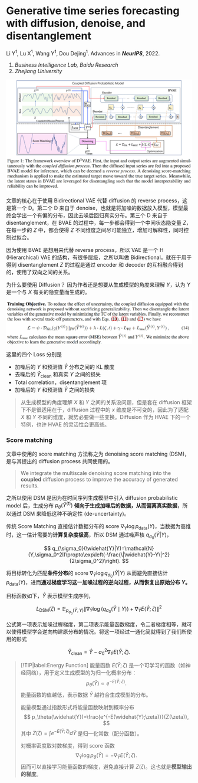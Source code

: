 # Generative time series forecasting with diffusion, denoise, and disentanglement

Li Y<sup>1</sup>, Lu X<sup>1</sup>, Wang Y<sup>1</sup>, Dou Dejing<sup>1</sup>. Advances in ***NeurIPS***, 2022.

1. *Business Intelligence Lab, Baidu Research*
2. *Zhejiang University*

<div align='center'>

![](../image/20250815PP1.jpg)

</div>

文章的核心在于使用 Bidirectional VAE 代替 diffusion 的 reverse process，这是第一个 D。第二个 D 来自于 denoise，也就是将加噪的数据放入模型，模型最终会学出一个有偏的分布，因此去噪后回归真实分布。第三个 D 来自于 disentanglement，在 BVAE 的过程中，每一步都会得到一个中间状态隐变量 $Z$，在每一步的 $Z$ 中，都会使得 $Z$ 不同维度之间尽可能独立，增加可解释性，同时控制过拟合。

因为使用 BVAE 是想用来代替 reverse process，所以 VAE 是一个 H (Hierarchical) VAE 的结构，有很多层级，之所以叫做 Bidirectional，就在于用于得到 disentanglement $Z$ 的过程是通过 encoder 和 decoder 的互相融合得到的，使用了双向之间的关系。

为什么要使用 Diffusion？ 因为作者还是想要从生成模型的角度来理解 $Y$，认为 $Y$ 是一个与 $X$ 有关的隐变量而生成的。

<div align='center'>

![](../image/20250815PP2.jpg)

</div>

这里的四个 Loss 分别是

- 加噪后的 $Y$ 和预测值 $\hat{Y}$ 分布之间的 KL 散度
- 去噪后的 $\hat{Y}_{\text{clean}}$ 和真实 $Y$ 之间的损失
- Total correlation，disentanglement 项
- 加噪后的 $Y$ 和预测值 $\hat{Y}$ 之间的损失

> 从生成模型的角度理解 $X$ 和 $Y$ 之间的关系没问题，但是套在 diffusion 框架下不是很适用在于，diffusion 过程中的 $x$ 维度是不可变的，因此为了适配 $X$ 和 $Y$ 不同的维度，就势必要做一些变换。Diffusion 作为 HVAE 下的一个特例，也许 HVAE 的灵活性会更高些。


### Score matching

文章中使用的 score matching 方法称之为 denoising score matching (DSM)，是与其提出的 diffusion process 共同使用的。

> We integrate the multiscale denoising score matching into the **coupled** diffusion process to improve the accuracy of generated results.

之所以使用 DSM 是因为在时间序列生成模型中引入 diffusion probabilistic model 后，生成分布 $p_{\theta}(\hat{Y}^{(t)})$  **倾向于生成加噪后的数据，从而偏离真实数据**，所以通过 DSM 来降低这种不确定性 (de-uncertainty)。

传统 Score Matching 直接估计数据分布的 score $\nabla_{Y}\log p_{\mathrm{data}}(Y)$，当数据为高维时，这一估计需要的**计算复杂度极高**，所以 DSM 通过噪声核 $q_{\sigma_0}(\widehat{Y}|Y)$，

$$
q_{\sigma_0}(\widehat{Y}|Y)=\mathcal{N}(Y,\sigma_0^2I)\propto\exp\left(-\frac{\|\widehat{Y}-Y\|^2}{2\sigma_0^2}\right).
$$

将目标转化为匹配**条件分布**的 score $\nabla_{\widehat{Y}}\log q_{\sigma_0}(\widehat{Y}|Y)$ 从而避免直接估计 $p_{\mathrm{data}}(Y)$，进而**通过梯度学习这一加噪过程的逆向过程，从而恢复出原始分布 $Y$。**


目标函数如下，$\hat{Y}$ 表示模型生成序列，

$$
L_{\text{DSM}}(\zeta) = \mathbb{E}_{p_{\sigma_{0}}(\widehat{Y}, Y)} \left\| \nabla_{\widehat{Y}} \log(q_{\sigma_{0}}(\widehat{Y} \mid Y)) + \nabla_{\widehat{Y}} E(\widehat{Y}; \zeta) \right\|^{2}
$$

公式第一项表示加噪过程梯度，第二项表示能量函数梯度，令二者梯度相等，就可以使得模型学会逆向构建原分布的情况。将这一项经过一通化简就得到了我们所使用的形式

$$
\widehat{Y}_{\mathrm{clean}}=\widehat{Y}-\sigma_{0}^{2}\nabla_{\widehat{Y}}E(\widehat{Y};\zeta).
$$

> [!TIP|label:Energy Function]
> 能量函数 $E(\widehat{Y};\zeta)$ 是一个可学习的函数（如神经网络），用于定义生成模型的为归一化概率分布：
$$
p_\theta(\widehat{Y})\propto e^{-E(\widehat{Y};\zeta)}.
$$
> 能量函数的值越低，表示数据 $\hat{Y}$ 越符合生成模型的分布。
>
> 能量模型通过指数形式将能量函数映射到概率分布
$$
p_\theta(\widehat{Y})=\frac{e^{-E(\widehat{Y};\zeta)}}{Z(\zeta)},
$$
> 其中 $Z(\zeta)=\int e^{-E(\widehat{Y};\zeta)}d\widehat{Y}$ 是归一化常数（配分函数）。
>
> 对概率密度取对数梯度，得到 score 函数
$$
\nabla_{\widehat{Y}}\log p_\theta(\widehat{Y})=-\nabla_{\widehat{Y}}E(\widehat{Y};\zeta).
$$
> 因而可以直接学习能量函数的梯度，避免直接计算 $Z(\zeta)$。这也就是**模型输出的梯度**。










